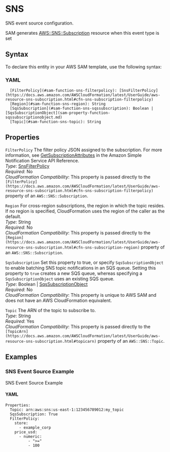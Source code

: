 # SNS<a name="sam-property-function-sns"></a>

SNS event source configuration\.

SAM generates [AWS::SNS::Subscription](https://docs.aws.amazon.com/AWSCloudFormation/latest/UserGuide/aws-resource-sns-subscription.html) resource when this event type is set

## Syntax<a name="sam-property-function-sns-syntax"></a>

To declare this entity in your AWS SAM template, use the following syntax:

### YAML<a name="sam-property-function-sns-syntax.yaml"></a>

```
  [FilterPolicy](#sam-function-sns-filterpolicy): [SnsFilterPolicy](https://docs.aws.amazon.com/AWSCloudFormation/latest/UserGuide/aws-resource-sns-subscription.html#cfn-sns-subscription-filterpolicy)
  [Region](#sam-function-sns-region): String
  [SqsSubscription](#sam-function-sns-sqssubscription): Boolean | [SqsSubscriptionObject](sam-property-function-sqssubscriptionobject.md)
  [Topic](#sam-function-sns-topic): String
```

## Properties<a name="sam-property-function-sns-properties"></a>

 `FilterPolicy`   <a name="sam-function-sns-filterpolicy"></a>
The filter policy JSON assigned to the subscription\. For more information, see [GetSubscriptionAttributes](https://docs.aws.amazon.com/sns/latest/api/API_GetSubscriptionAttributes.html) in the Amazon Simple Notification Service API Reference\.  
*Type*: [SnsFilterPolicy](https://docs.aws.amazon.com/AWSCloudFormation/latest/UserGuide/aws-resource-sns-subscription.html#cfn-sns-subscription-filterpolicy)  
*Required*: No  
*CloudFormation Compatibility*: This property is passed directly to the `[FilterPolicy](https://docs.aws.amazon.com/AWSCloudFormation/latest/UserGuide/aws-resource-sns-subscription.html#cfn-sns-subscription-filterpolicy)` property of an `AWS::SNS::Subscription`\.

 `Region`   <a name="sam-function-sns-region"></a>
For cross\-region subscriptions, the region in which the topic resides\.  
If no region is specified, CloudFormation uses the region of the caller as the default\.  
*Type*: String  
*Required*: No  
*CloudFormation Compatibility*: This property is passed directly to the `[Region](https://docs.aws.amazon.com/AWSCloudFormation/latest/UserGuide/aws-resource-sns-subscription.html#cfn-sns-subscription-region)` property of an `AWS::SNS::Subscription`\.

 `SqsSubscription`   <a name="sam-function-sns-sqssubscription"></a>
Set this property to true, or specify `SqsSubscriptionObject` to enable batching SNS topic notifications in an SQS queue\. Setting this property to `true` creates a new SQS queue, whereas specifying a `SqsSubscriptionObject` uses an existing SQS queue\.  
*Type*: Boolean \| [SqsSubscriptionObject](sam-property-function-sqssubscriptionobject.md)  
*Required*: No  
*CloudFormation Compatibility*: This property is unique to AWS SAM and does not have an AWS CloudFormation equivalent\.

 `Topic`   <a name="sam-function-sns-topic"></a>
The ARN of the topic to subscribe to\.  
*Type*: String  
*Required*: Yes  
*CloudFormation Compatibility*: This property is passed directly to the `[TopicArn](https://docs.aws.amazon.com/AWSCloudFormation/latest/UserGuide/aws-resource-sns-subscription.html#topicarn)` property of an `AWS::SNS::Topic`\.

## Examples<a name="sam-property-function-sns--examples"></a>

### SNS Event Source Example<a name="sam-property-function-sns--examples--sns-event-source-example"></a>

SNS Event Source Example

#### YAML<a name="sam-property-function-sns--examples--sns-event-source-example--yaml"></a>

```
Properties:
  Topic: arn:aws:sns:us-east-1:123456789012:my_topic
  SqsSubscription: True
  FilterPolicy:
    store: 
      - example_corp
    price_usd: 
      - numeric: 
          - ">="
          - 100
```